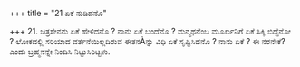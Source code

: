 +++
title = "21 ಏಕೆ ನುಡಿದನೊ"

+++
21. ಚಿತ್ರಸೇನನು ಏಕೆ ಹೇಳಿದನೊ ? ನಾನು ಏಕೆ ಬಂದೆನೊ ? ಮನ್ಮಥನೆಂಬ ಮೂರ್ಖನಿಗೆ ಏಕೆ ಸಿಕ್ಕಿ ಬಿದ್ದೆನೋ ? ಲೋಕದಲ್ಲಿ ಸರಿಯಾದ ವರ್ತನೆಯಿಲ್ಲದಿರುವ ಈತನÀನ್ನು ವಿಧಿ ಏಕೆ ಸೃಷ್ಟಿಸಿದನೊ ? ನಾನು ಏಕೆ ? ಈ ನರನೇಕೆ? ಎಂದು ಬ್ರಹ್ಮನನ್ನೇ ನಿಂದಿಸಿ ನಿಟ್ಟುಸಿರಿಟ್ಟಳು.